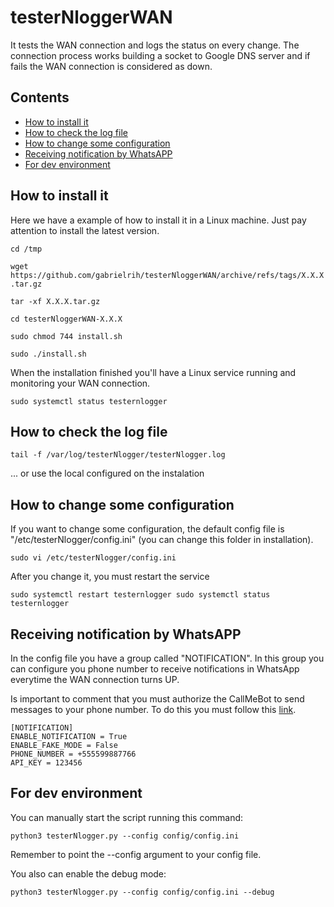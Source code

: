 # testerNloggerWAN
It tests the WAN connection and logs the status on every change.
The connection process works building a socket to Google DNS server and if fails the WAN connection is considered as down.

## Contents
- [How to install it](#how-to-install-it)
- [How to check the log file](#how-to-check-the-log-file)
- [How to change some configuration](#how-to-change-some-configuration)
- [Receiving notification by WhatsAPP](#receiving-notification-by-whatsapp)
- [For dev environment](#for-dev-environment)

## How to install it
Here we have a example of how to install it in a Linux machine. Just pay attention to install the latest version.

``cd /tmp``

``wget https://github.com/gabrielrih/testerNloggerWAN/archive/refs/tags/X.X.X.tar.gz``

``tar -xf X.X.X.tar.gz``

``cd testerNloggerWAN-X.X.X``

``sudo chmod 744 install.sh``

``sudo ./install.sh``

When the installation finished you'll have a Linux service running and monitoring your WAN connection.

``
sudo systemctl status testernlogger
``


## How to check the log file
``
tail -f /var/log/testerNlogger/testerNlogger.log
``

... or use the local configured on the instalation


## How to change some configuration
If you want to change some configuration, the default config file is "/etc/testerNlogger/config.ini" (you can change this folder in installation).

``
sudo vi /etc/testerNlogger/config.ini
``

After you change it, you must restart the service

``
sudo systemctl restart testernlogger
sudo systemctl status testernlogger
``


## Receiving notification by WhatsAPP
In the config file you have a group called "NOTIFICATION". In this group you can configure you phone number to receive notifications in WhatsApp everytime the WAN connection turns UP.

Is important to comment that you must authorize the CallMeBot to send messages to your phone number. To do this you must follow this [link](https://www.callmebot.com/blog/free-api-whatsapp-messages/).


```
[NOTIFICATION]
ENABLE_NOTIFICATION = True
ENABLE_FAKE_MODE = False
PHONE_NUMBER = +555599887766
API_KEY = 123456
```


## For dev environment

You can manually start the script running this command:

``
python3 testerNlogger.py --config config/config.ini
``

Remember to point the --config argument to your config file.

You also can enable the debug mode:

``
python3 testerNlogger.py --config config/config.ini --debug
``